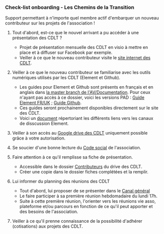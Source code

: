 ### Check-list onboarding - Les Chemins de la Transition 

Support permettant à n'importe quel membre actif d'embarquer un nouveau contributeur sur les projets de l'association ! 

1. Tout d'abord, est-ce que le nouvel arrivant a pu accéder à une présentation des CDLT ? 
   - Projet de présentation mensuelle des CDLT en visio à mettre en place et à diffuser sur Facebook par exemple.
   - Veiller à ce que le nouveau contributeur visite le [site internet des CDLT](http://lescheminsdelatransition.org).

2. Veiller à ce que le nouveau contributeur se familiarise avec les outils numériques utilisés par les CDLT (Element et Github).
   - Les guides pour Element et Github sont présents en français et en anglais dans [la master branch de l'AV/Documentation](https://github.com/assemblee-virtuelle/Documentation). Pour ceux n'ayant pas accès à ce dossier, voici les versions PAD : [Guide Element FR/UK](https://pad.lescommuns.org/t9kD-4xLTAa-LlQNV-iNUw) ; [Guide Github](https://pad.lescommuns.org/MFT1rhHhSJuSofyaGroiFw).
   - Ces guides seront prochainement disponibles directement sur le site des CDLT.
   - Voici un [document](https://pad.lescommuns.org/pax71TGmS5ipjn6oVZyWnQ) répertoriant les différents liens vers les canaux de disscussion Element. 

3. Veiller à son accès au [Google drive des CDLT](https://drive.google.com/drive/folders/0By8nyiKT594tfjItWFlxcTJFU0tNS2pLb0JjbmNva1MwbENBc1FEbEFTd0NmRnBILVdVekE) uniquement possible grâce à votre autorisation.

4. Se soucier d'une bonne lecture du [Code social](https://github.com/chemins-de-la-transition/Vie-de-l-asso/blob/master/code%20social/code-social_CdlT_resume.md) de l'association.
 
5. Faire attention à ce qu'il remplisse sa fiche de présentation.
   - Accessible dans le dossier [Contributeurs](https://drive.google.com/drive/folders/1CfngtjDxpc4Hi0DMz8Km6AmOZJf7TvqI) du drive des CDLT.
   - Créer une copie dans le dossier fiches complétées et la remplir.
   
6. Lui informer du planning des réunions des CDLT
   - Tout d'abord, lui proposer de se présenter dans le [Canal général](https://riot.im/app/#/room/#chemins-transition:matrix.virtual-assembly.org) 
   - Le faire participer à sa première réunion hebdomadaire du lundi 17h.
   - Suite à cette première réunion, l'orienter vers les réunions vie asso, plateforme et/ou parcours en fonction de ce qu'il peut apporter et des besoins de l'association.
   
7. Veiller à ce qu'il prenne connaissance de la possibilité d'adhérer (cotisations) aux projets des CDLT.
